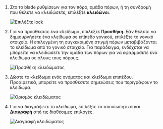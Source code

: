 1. Στο το blade ρυθμίσεων για τον πόρο, ομάδα πόρων, ή τη συνδρομή που θέλετε να κλειδώσετε, επιλέξτε **κλειδώνει**.

      ![Επιλέξτε lock](./media/resource-manager-lock-resources/select-lock.png)

2. Για να προσθέσετε ένα κλείδωμα, επιλέξτε **Προσθήκη**. Εάν θέλετε να δημιουργήσετε ένα κλείδωμα σε επίπεδο γονικού, επιλέξτε το γονικό στοιχείο. Η επιλεγμένη τη συγκεκριμένη στιγμή πόρων μεταβιβάζονται το κλείδωμα από το γονικό στοιχείο. Για παράδειγμα, ενδέχεται να μπορείτε να κλειδώσετε την ομάδα των πόρων για να εφαρμόσετε ένα κλείδωμα σε όλους τους πόρους.

      ![Προσθήκη κλειδώματος](./media/resource-manager-lock-resources/add-lock.png) 

3. Δώστε το κλείδωμα ενός ονόματος και κλείδωμα επιπέδου. Προαιρετικά, μπορείτε να προσθέσετε σημειώσεις που περιγράφουν το κλείδωμα.

      ![Ορισμός κλειδώματος](./media/resource-manager-lock-resources/set-lock.png) 

4. Για να διαγράψετε το κλείδωμα, επιλέξτε τα αποσιωπητικά και **Διαγραφή** από τις διαθέσιμες επιλογές.

      ![Διαγραφή κλειδώματος](./media/resource-manager-lock-resources/delete-lock.png) 